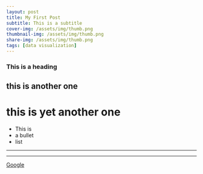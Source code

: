 ```yaml
---
layout: post
title: My First Post
subtitle: This is a subtitle
cover-img: /assets/img/thumb.png
thumbnail-img: /assets/img/thumb.png
share-img: /assets/img/thumb.png
tags: [data visualization]
---
```


### This is a heading

## this is another one

# this is yet another one

- This is 
- a bullet
- list

---
---

[Google](https://google.com)



